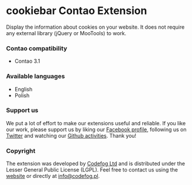 cookiebar Contao Extension
==========================

Display the information about cookies on your website. It does not require any external library (jQuery or MooTools) to work.

### Contao compatibility
- Contao 3.1

### Available languages
- English
- Polish

### Support us
We put a lot of effort to make our extensions useful and reliable. If you like our work, please support us by liking our [Facebook profile](http://facebook.com/Codefog), following us on [Twitter](https://twitter.com/codefog) and watching our [Github activities](http://github.com/codefog). Thank you!

### Copyright
The extension was developed by [Codefog Ltd](http://codefog.pl) and is distributed under the Lesser General Public License (LGPL). Feel free to contact us using the [website](http://codefog.pl) or directly at info@codefog.pl.